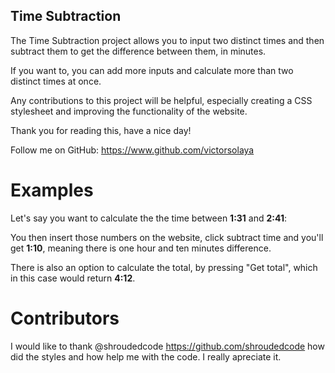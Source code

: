 ## Time Subtraction

The Time Subtraction project allows you to input two distinct times and then subtract them to get the difference between them, in minutes.

If you want to, you can add more inputs and calculate more than two distinct times at once. 

Any contributions to this project will be helpful, especially creating a CSS stylesheet and improving the functionality of the website.

Thank you for reading this, have a nice day!

Follow me on GitHub: https://www.github.com/victorsolaya


# Examples
Let's say you want to calculate the the time between <b>1:31</b> and <b>2:41</b>:

You then insert those numbers on the website, click subtract time and you'll get <b>1:10</b>, 
meaning there is one hour and ten minutes difference. 

There is also an option to calculate the total, by pressing "Get total", which in this case would return <b>4:12</b>.

# Contributors

I would like to thank @shroudedcode https://github.com/shroudedcode how did the styles and how help me with the code. I really apreciate it.